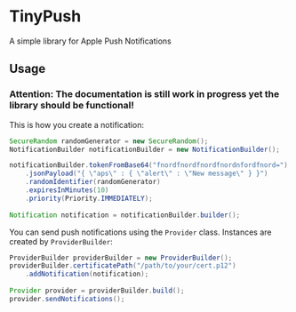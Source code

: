 # TinyPush
A simple library for Apple Push Notifications

## Usage

### Attention: The documentation is still work in progress yet the library should be functional!

This is how you create a notification:

```Java
SecureRandom randomGenerator = new SecureRandom();
NotificationBuilder notificationBuilder = new NotificationBuilder();

notificationBuilder.tokenFromBase64("fnordfnordfnordfnordnfordfnord=")
    .jsonPayload("{ \"aps\" : { \"alert\" : \"New message\" } }")
    .randomIdentifier(randomGenerator)
    .expiresInMinutes(10)
    .priority(Priority.IMMEDIATELY);
    
Notification notification = notificationBuilder.builder();
```

You can send push notifications using the `Provider` class. Instances are created by `ProviderBuilder`:

```Java
ProviderBuilder providerBuilder = new ProviderBuilder();
providerBuilder.certificatePath("/path/to/your/cert.p12")
    .addNotification(notification);
    
Provider provider = providerBuilder.build();
provider.sendNotifications();    
```
